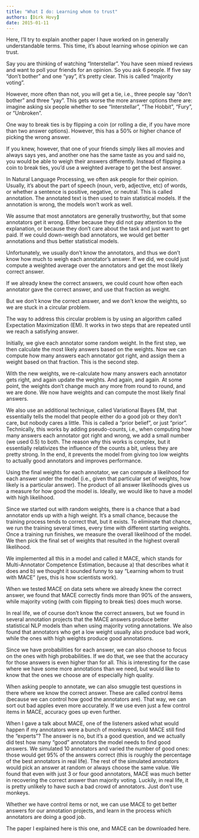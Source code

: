 ```yaml
---
title: "What I do: Learning whom to trust"
authors: [Dirk Hovy]
date: 2015-01-11
---
```


Here, I’ll try to explain another paper I have worked on in generally understandable terms. This time, it’s about learning whose opinion we can trust.


Say you are thinking of watching  “Interstellar”. You have seen mixed reviews and want to poll your friends for an opinion. So you ask 6 people. If five say  “don’t bother” and one  “yay”, it’s pretty clear. This is called  “majority voting”.


However, more often than not, you will get a tie, i.e., three people say  “don’t bother” and three  “yay”. This gets worse the more answer options there are: imagine asking six people whether to see  “Interstellar”,  “The Hobbit”,  “Fury”, or  “Unbroken”.


One way to break ties is by flipping a coin (or rolling a die, if you have more than two answer options). However, this has a 50% or higher chance of picking the wrong answer. 


If you knew, however, that one of your friends simply likes all movies and always says yes, and another one has the same taste as you and said no, you would be able to weigh their answers differently. Instead of flipping a coin to break ties, you’d use a weighted average to get the best answer.


In Natural Language Processing, we often ask people for their opinion. Usually, it’s about the part of speech (noun, verb, adjective, etc) of words, or whether a sentence is positive, negative, or neutral. This is called annotation. The annotated text is then used to train statistical models. If the annotation is wrong, the models won’t work as well.


We assume that most annotators are generally trustworthy, but that some annotators get it wrong. Either because they did not pay attention to the explanation, or because they don’t care about the task and just want to get paid. If we could down-weigh bad annotators, we would get better annotations and thus better statistical models.


Unfortunately, we usually don’t know the annotators, and thus we don’t know how much to weigh each annotator’s answer. If we did, we could just compute a weighted average over the annotators and get the most likely correct answer. 

If we already knew the correct answers, we could count how often each annotator gave the correct answer, and use that fraction as weight. 

But we don’t know the correct answer, and we don’t know the weights, so we are stuck in a circular problem.


The way to address this circular problem is by using an algorithm called Expectation Maximization (EM). It works in two steps that are repeated until we reach a satisfying answer. 

Initially, we give each annotator some random weight. In the first step, we then calculate the most likely answers based on the weights. Now we can compute how many answers each annotator got right, and assign them a weight based on that fraction. This is the second step. 

With the new weights, we re-calculate how many answers each annotator gets right, and again update the weights. And again, and again. At some point, the weights don’t change much any more from round to round, and we are done. We now have weights and can compute the most likely final answers.


We also use an additional technique, called Variational Bayes EM, that essentially tells the model that people either do a good job or they don’t care, but nobody cares a little. This is called a  “prior belief”, or just  “prior”. Technically, this works by adding pseudo-counts, i.e., when computing how many answers each annotator got right and wrong, we add a small number (we used 0.5) to both. The reason why this works is complex, but it essentially relativizes the influence of the counts a bit, unless they are pretty strong. In the end, it prevents the model from giving too low weights to actually good annotators and improves performance. 


Using the final weights for each annotator, we can compute a likelihood for each answer under the model (i.e., given that particular set of weights, how likely is a particular answer). The product of all answer likelihoods gives us a measure for how good the model is. Ideally, we would like to have a model with high likelihood.


Since we started out with random weights, there is a chance that a bad annotator ends up with a high weight. It’s a small chance, because the training process tends to correct that, but it exists. To eliminate that chance, we run the training several times, every time with different starting weights. Once a training run finishes, we measure the overall likelihood of the model. We then pick the final set of weights that resulted in the highest overall likelihood.


We implemented all this in a model and called it MACE, which stands for Multi-Annotator Competence Estimation, because a) that describes what it does and b) we thought it sounded funny to say  “Learning whom to trust with MACE” (yes, this is how scientists work).


When we tested MACE on data sets where we already knew the correct answer, we found that MACE correctly finds more than 90% of the answers, while majority voting (with coin flipping to break ties) does much worse.


In real life, we of course don’t know the correct answers, but we found in several annotation projects that the MACE answers produce better statistical NLP models than when using majority voting annotations. We also found that annotators who get a low weight usually also produce bad work, while the ones with high weights produce good annotations.


Since we have probabilities for each answer, we can also choose to focus on the ones with high probabilities. If we do that, we see that the accuracy for those answers is even higher than for all. This is interesting for the case where we have some more annotations than we need, but would like to know that the ones we choose are of especially high quality.


When asking people to annotate, we can also smuggle test questions in there where we know the correct answer. These are called control items (because we can control how good the annotators are). That way, we can sort out bad apples even more accurately. If we use even just a few control items in MACE, accuracy goes up even further.


When I gave a talk about MACE, one of the listeners asked what would happen if my annotators were a bunch of monkeys: would MACE still find the  “experts”? The answer is no, but it’s a good question, and we actually did test how many  “good” annotators the model needs to find good answers. We simulated 10 annotators and varied the number of good ones: those would get 95% of the answers correct (this is roughly the percentage of the best annotators in real life). The rest of the simulated annotators would pick an answer at random or always choose the same value. We found that even with just 3 or four good annotators, MACE was much better in recovering the correct answer than majority voting. Luckily, in real life, it is pretty unlikely to have such a bad crowd of annotators. Just don’t use monkeys.


Whether we have control items or not, we can use MACE to get better answers for our annotation projects, and learn in the process which annotators are doing a good job. 


The paper I explained here is this one, and MACE can be downloaded here.
